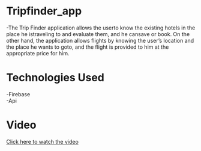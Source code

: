 # Tripfinder_app
-The Trip Finder application allows the userto know the existing hotels in the place he istraveling to and evaluate them,
and he cansave or book. On the other hand, the application allows flights by knowing the
user’s location and the place he wants to goto, and the flight is provided to him at the appropriate price for him.

# Technologies Used
-Firebase </br>
-Api

# Video 

[Click here to watch the video](https://drive.google.com/file/d/1hLfxZotyVFvvL951QGUvkQfqyiFmX0Ng/view?usp=drivesdk)




